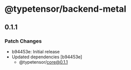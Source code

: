 # @typetensor/backend-metal

## 0.1.1

### Patch Changes

- b94453e: Initial release
- Updated dependencies [b94453e]
  - @typetensor/core@0.1.1
